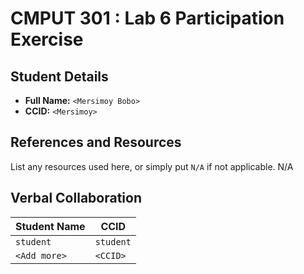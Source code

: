 # CMPUT 301 : Lab 6 Participation Exercise  

## Student Details  

- **Full Name:** `<Mersimoy Bobo>`  
- **CCID:** `<Mersimoy>`

## References and Resources

List any resources used here, or simply put `N/A` if not applicable.
N/A

## Verbal Collaboration

| Student Name | CCID      |
| ------------ | --------- |
| `student`    | `student` |
| `<Add more>` | `<CCID>`  |
